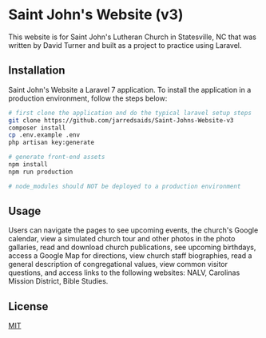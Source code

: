 # Saint John's Website (v3)

This website is for Saint John's Lutheran Church in Statesville, NC that was written by David Turner and built as a project to practice using Laravel.

## Installation

Saint John's Website a Laravel 7 application. To install the application in a production environment, follow the steps below:

```bash
# first clone the application and do the typical laravel setup steps
git clone https://github.com/jarredsaids/Saint-Johns-Website-v3
composer install
cp .env.example .env
php artisan key:generate

# generate front-end assets
npm install
npm run production

# node_modules should NOT be deployed to a production environment

```

## Usage

Users can navigate the pages to see upcoming events, the church's Google calendar, view a simulated church tour and other photos in the photo gallaries, read and download church publications, see upcoming birthdays, access a Google Map for directions, view church staff biographies, read a general description of congregational values, view common visitor questions, and access links to the following websites: NALV, Carolinas Mission District, Bible Studies.

## License
[MIT](https://choosealicense.com/licenses/mit/)

